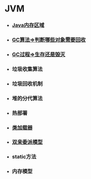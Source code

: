 # JVM

* ### [Java内存区域](/JVM相关/Java内存区域.md)
* ### [GC算法=&gt;判断哪些对象需要回收](/JVM相关/GC算法.md)
* ### [GC过程=&gt;生存还是毁灭](/JVM相关/GC过程=>生存还是毁灭.md)
* ### 垃圾收集算法
* ### 垃圾回收机制
* ### 堆的分代算法
* ### 热部署
* ### [类加载器](/JVM相关/类加载器.md)
* ### [双亲委派模型](/JVM相关/双亲委派模型.md)
* ### static方法
* ### 内存模型

  ### 

# 



